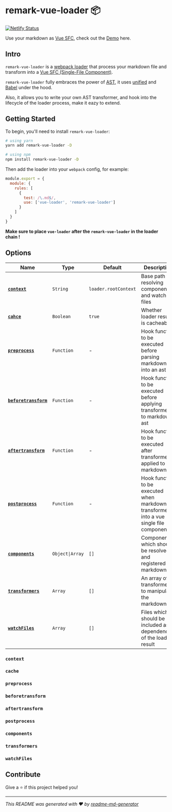 # remark-vue-loader 📦

[![Netlify Status](https://api.netlify.com/api/v1/badges/7b51f311-12ca-490b-ba21-33e471b97414/deploy-status)](https://app.netlify.com/sites/stoic-mestorf-843a7b/deploys)

Use your markdown as [Vue SFC](https://vue-loader.vuejs.org/spec.html), check out the [Demo](https://remark-vue-loader-demo.netlify.com/) here.

## Intro

`remark-vue-loader` is a [webpack loader](https://webpack.js.org/concepts/#loaders) that process your markdown file and transform into a [Vue SFC (Single-File Component)](https://vue-loader.vuejs.org/spec.html).

`remark-vue-loader` fully embraces the power of [AST](https://en.wikipedia.org/wiki/Abstract_syntax_tree?oldformat=true), it uses [unified](https://github.com/unifiedjs/unified) and [Babel](https://github.com/babel/babel) under the hood.

Also, it allows you to write your own AST transformer, and hook into the lifecycle of the loader process, make it eazy to extend.

## Getting Started

To begin, you'll need to install `remark-vue-loader`:

```sh
# using yarn
yarn add remark-vue-loader -D

# using npm
npm install remark-vue-loader -D
```

Then add the loader into your `webpack` config, for example:

``` js
module.export = {
  module: {
    rules: [
      {
        test: /\.md$/,
        use: ['vue-loader', 'remark-vue-loader']
      }
    ]
  }
}
```

**Make sure to place `vue-loader` after the `remark-vue-loader` in the loader chain !**

## Options

| Name                                      | Type            | Default              | Description                                                                             |
| ----------------------------------------- | --------------- | -------------------- | --------------------------------------------------------------------------------------- |
| **[`context`](#context)**                 | `String`        | `loader.rootContext` | Base path for resolving components and watch files                                      |
| **[`cahce`](#cache)**                     | `Boolean`       | `true`               | Whether loader result is cacheable                                                      |
| **[`preprocess`](#preprocess)**           | `Function`      | -                    | Hook function to be executed before parsing markdown into an ast                        |
| **[`beforetransform`](#beforetransform)** | `Function`      | -                    | Hook function to be executed before applying transformers to markdown ast               |
| **[`aftertransform`](#aftertransform)**   | `Function`      | -                    | Hook function to be executed after transformers applied to markdown ast                 |
| **[`postprocess`](#postprocess)**         | `Function`      | -                    | Hook function to be executed when markdown transformed into a vue single file component |
| **[`components`](#components)**           | `Object\|Array` | `[]`                 | Components which should be resolved and registered in markdown                          |
| **[`transformers`](#transformers)**       | `Array`         | `[]`                 | An array of transformers to manipulate the markdown ast                                 |
| **[`watchFiles`](#watchFiles)**           | `Array`         | `[]`                 | Files which should be included as dependencies of the loader result                     |

### `context`

### `cache`

### `preprocess`

### `beforetransform`

### `aftertransform`

### `postprocess`

### `components`

### `transformers`

### `watchFiles`

## Contribute

Give a ⭐️ if this project helped you!

***
_This README was generated with ❤️ by [readme-md-generator](https://github.com/kefranabg/readme-md-generator)_
